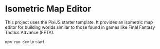 # Isometric Map Editor

This project uses the PixiJS starter template. It provides an isometric map editor for building worlds similar to those found in games like Final Fantasy Tactics Advance (FFTA).


`npm run dev` to start